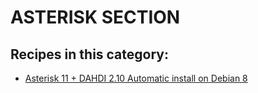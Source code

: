 # ASTERISK SECTION


## Recipes in this category:

- [Asterisk 11 + DAHDI 2.10 Automatic install on Debian 8](https://github.com/linuxshark/asterisk-autoinstall)
